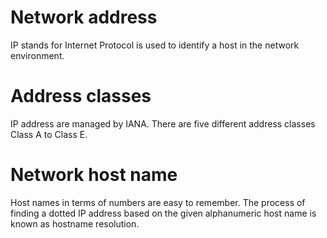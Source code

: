# Network address

IP stands for Internet Protocol is used to identify a host in the network environment.

# Address classes

IP address are managed by IANA. There are five different address classes Class A to Class E.

# Network host name
Host names in terms of numbers are easy to remember. The process of finding a dotted IP address based on the given alphanumeric host name is known as hostname resolution.
